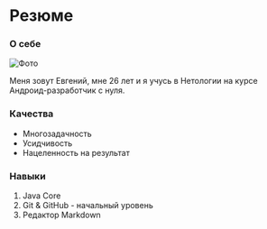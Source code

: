 # Резюме

### **О себе**
![Фото]()

Меня зовут Евгений, мне 26 лет и я учусь в Нетологии на курсе Андроид-разработчик с нуля.

### **Качества**
* Многозадачность
* Усидчивость
* Нацеленность на результат

### **Навыки**
1. Java Core
2. Git & GitHub - начальный уровень
3. Редактор Markdown